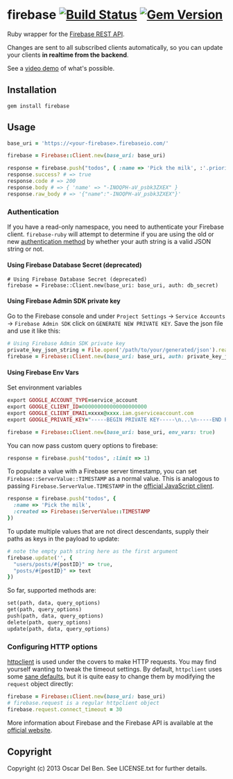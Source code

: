 # firebase [![Build Status](https://app.travis-ci.com/jaime-canales/firebase-ruby.svg?branch=master)](https://app.travis-ci.com/jaime-canales/firebase-ruby) [![Gem Version](https://badge.fury.io/rb/firebase.svg)](https://rubygems.org/gems/firebase)


Ruby wrapper for the [Firebase REST API](https://firebase.google.com/docs/reference/rest/database/).

Changes are sent to all subscribed clients automatically, so you can
update your clients **in realtime from the backend**.

See a [video demo](https://vimeo.com/41494336?utm_source=internal&utm_medium=email&utm_content=cliptranscoded&utm_campaign=adminclip) of what's possible.

## Installation

```
gem install firebase
```
## Usage

```ruby
base_uri = 'https://<your-firebase>.firebaseio.com/'

firebase = Firebase::Client.new(base_uri: base_uri)

response = firebase.push("todos", { :name => 'Pick the milk', :'.priority' => 1 })
response.success? # => true
response.code # => 200
response.body # => { 'name' => "-INOQPH-aV_psbk3ZXEX" }
response.raw_body # => '{"name":"-INOQPH-aV_psbk3ZXEX"}'
```

### Authentication
If you have a read-only namespace, you need to authenticate your Firebase client. `firebase-ruby` will attempt to determine if you are using the old or new [authentication method](https://firebase.google.com/docs/database/rest/auth) by whether your auth string is a valid JSON string or not.

#### Using Firebase Database Secret (deprecated)
```
# Using Firebase Database Secret (deprecated)
firebase = Firebase::Client.new(base_uri: base_uri, auth: db_secret)
```

#### Using Firebase Admin SDK private key
Go to the Firebase console and under `Project Settings` -> `Service Accounts` -> `Firebase Admin SDK` click on `GENERATE NEW PRIVATE KEY`. Save the json file and use it like this:

```ruby
# Using Firebase Admin SDK private key
private_key_json_string = File.open('/path/to/your/generated/json').read
firebase = Firebase::Client.new(base_uri: base_uri, auth: private_key_json_string)
```

#### Using Firebase Env Vars
Set environment variables
```ruby
export GOOGLE_ACCOUNT_TYPE=service_account
export GOOGLE_CLIENT_ID=000000000000000000000
export GOOGLE_CLIENT_EMAIL=xxxx@xxxx.iam.gserviceaccount.com
export GOOGLE_PRIVATE_KEY="-----BEGIN PRIVATE KEY-----\n...\n-----END PRIVATE KEY-----\n"

firebase = Firebase::Client.new(base_uri: base_uri, env_vars: true)
```

You can now pass custom query options to firebase:

```ruby
response = firebase.push("todos", :limit => 1)
```

To populate a value with a Firebase server timestamp, you can set `Firebase::ServerValue::TIMESTAMP` as a normal value. This is analogous to passing `Firebase.ServerValue.TIMESTAMP` in the [official JavaScript client](https://www.firebase.com/docs/web/api/servervalue/timestamp.html).

```ruby
response = firebase.push("todos", {
  :name => 'Pick the milk',
  :created => Firebase::ServerValue::TIMESTAMP
})
```

To update multiple values that are not direct descendants, supply their paths as keys in the payload to update:

```ruby
# note the empty path string here as the first argument
firebase.update('', {
  "users/posts/#{postID}" => true,
  "posts/#{postID}" => text
})
```

So far, supported methods are:

```ruby
set(path, data, query_options)
get(path, query_options)
push(path, data, query_options)
delete(path, query_options)
update(path, data, query_options)
```

### Configuring HTTP options

[httpclient](https://github.com/nahi/httpclient) is used under the covers to make HTTP requests.
You may find yourself wanting to tweak the timeout settings. By default, `httpclient` uses
some [sane defaults](https://github.com/nahi/httpclient/blob/dd322d39d4d11c48f7bbbc05ed6273ac912d3e3b/lib/httpclient/session.rb#L138),
but it is quite easy to change them by modifying the `request` object directly:

```ruby
firebase = Firebase::Client.new(base_uri: base_uri)
# firebase.request is a regular httpclient object
firebase.request.connect_timeout = 30
```

More information about Firebase and the Firebase API is available at the
[official website](http://www.firebase.com/).

## Copyright

Copyright (c) 2013 Oscar Del Ben. See LICENSE.txt for
further details.
